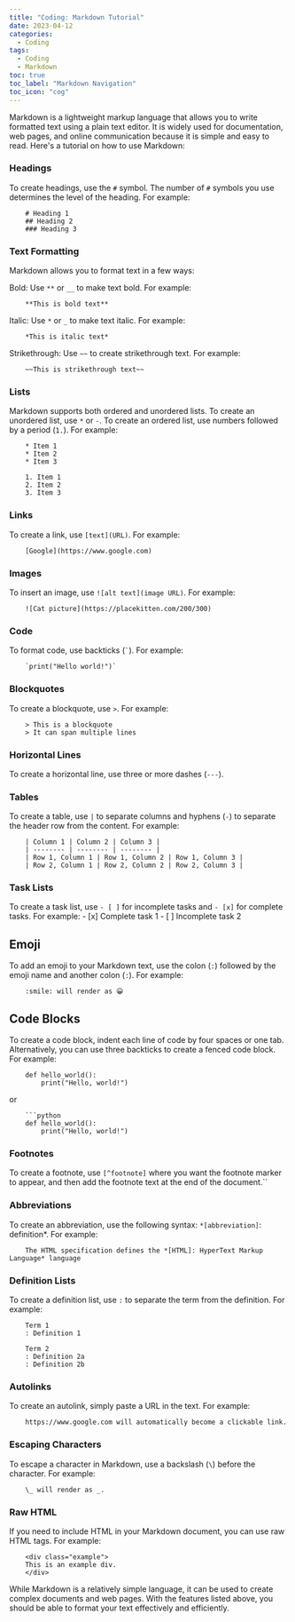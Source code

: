 ```yaml
---
title: "Coding: Markdown Tutorial"
date: 2023-04-12
categories:
  - Coding
tags:
  - Coding
  - Markdown
toc: true
toc_label: "Markdown Navigation"
toc_icon: "cog"
---
```


Markdown is a lightweight markup language that allows you to write formatted text using a plain text editor. It is widely used for documentation, web pages, and online communication because it is simple and easy to read. Here's a tutorial on how to use Markdown:

### Headings
To create headings, use the `#` symbol. The number of `#` symbols you use determines the level of the heading. For example:

        # Heading 1
        ## Heading 2
        ### Heading 3

### Text Formatting
Markdown allows you to format text in a few ways:

Bold: Use `**` or `__` to make text bold. For example: 

        **This is bold text**

Italic: Use `*` or `_` to make text italic. For example: 

        *This is italic text*

Strikethrough: Use `~~` to create strikethrough text. For example:

        ~~This is strikethrough text~~

### Lists
Markdown supports both ordered and unordered lists. To create an unordered list, use `*` or `-`. To create an ordered list, use numbers followed by a period (`1.`). For example:

        * Item 1
        * Item 2
        * Item 3

        1. Item 1
        2. Item 2
        3. Item 3

### Links
To create a link, use `[text](URL)`. For example:

        [Google](https://www.google.com)

### Images
To insert an image, use `![alt text](image URL)`. For example: 

        ![Cat picture](https://placekitten.com/200/300)

### Code
To format code, use backticks (`` ` ``). For example: 

        `print("Hello world!")`

### Blockquotes
To create a blockquote, use `>`. For example:

        > This is a blockquote
        > It can span multiple lines

### Horizontal Lines
To create a horizontal line, use three or more dashes (`---`).

### Tables
To create a table, use `|` to separate columns and hyphens (`-`) to separate the header row from the content. For example:

        | Column 1 | Column 2 | Column 3 |
        | -------- | -------- | -------- |
        | Row 1, Column 1 | Row 1, Column 2 | Row 1, Column 3 |
        | Row 2, Column 1 | Row 2, Column 2 | Row 2, Column 3 |

### Task Lists
To create a task list, use `- [ ]` for incomplete tasks and `- [x]` for complete tasks. For example:
        - [x] Complete task 1
        - [ ] Incomplete task 2

## Emoji
To add an emoji to your Markdown text, use the colon (`:`) followed by the emoji name and another colon (`:`). For example: 

        :smile: will render as 😀

## Code Blocks
To create a code block, indent each line of code by four spaces or one tab. Alternatively, you can use three backticks to create a fenced code block. For example:

        def hello_world():
            print("Hello, world!")

or

        ```python
        def hello_world():
            print("Hello, world!")


### Footnotes
To create a footnote, use `[^footnote]` where you want the footnote marker to appear, and then add the footnote text at the end of the document.``

### Abbreviations
To create an abbreviation, use the following syntax: `*[abbreviation]`: definition*. For example:

        The HTML specification defines the *[HTML]: HyperText Markup Language* language

### Definition Lists
To create a definition list, use `:` to separate the term from the definition. For example:

        Term 1
        : Definition 1

        Term 2
        : Definition 2a
        : Definition 2b

### Autolinks
To create an autolink, simply paste a URL in the text. For example: 

        https://www.google.com will automatically become a clickable link.

### Escaping Characters
To escape a character in Markdown, use a backslash (`\`) before the character. For example:

        \_ will render as _.

### Raw HTML
If you need to include HTML in your Markdown document, you can use raw HTML tags. For example:

        <div class="example">
        This is an example div.
        </div>

While Markdown is a relatively simple language, it can be used to create complex documents and web pages. With the features listed above, you should be able to format your text effectively and efficiently.